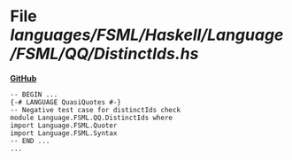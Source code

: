 # File _languages/FSML/Haskell/Language/FSML/QQ/DistinctIds.hs_
**[GitHub](https://github.com/softlang/yas/blob/master/languages/FSML/Haskell/Language/FSML/QQ/DistinctIds.hs)**
```
-- BEGIN ...
{-# LANGUAGE QuasiQuotes #-}
-- Negative test case for distinctIds check
module Language.FSML.QQ.DistinctIds where
import Language.FSML.Quoter
import Language.FSML.Syntax
-- END ...
...
```
